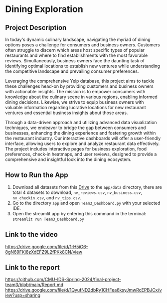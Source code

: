 # Dining Exploration

## Project Description
In today's dynamic culinary landscape, navigating the myriad of dining options poses a challenge for consumers and business owners. Customers often struggle to discern which areas host specific types of popular restaurants and where to find establishments with the most favorable reviews. Simultaneously, business owners face the daunting task of identifying optimal locations to establish new ventures while understanding the competitive landscape and prevailing consumer preferences.

Leveraging the comprehensive Yelp database, this project aims to tackle these challenges head-on by providing customers and business owners with actionable insights. The mission is to empower consumers with knowledge about the culinary scene in various regions, enabling informed dining decisions. Likewise, we strive to equip business owners with valuable information regarding lucrative locations for new restaurant ventures and essential business insights about those areas.

Through a data-driven approach and utilizing advanced data visualization techniques, we endeavor to bridge the gap between consumers and businesses, enhancing the dining experience and fostering growth within the restaurant industry. Our interactive dashboards will offer a user-friendly interface, allowing users to explore and analyze restaurant data effectively. The project includes interactive pages for business exploration, food preferences, check-in heatmaps, and user reviews, designed to provide a comprehensive and insightful look into the dining ecosystem.

## How to Run the App
1. Download all datasets from this [Drive](https://drive.google.com/drive/folders/1WuhNkqYv8z3nvb90W0Rx5TnGrVpWmZJk?usp=sharing) to the `app/data` directory, there are total 4 datasets to download, `nv_reviews.csv`, `nv_business.csv`, `nv_checkin.csv`, and `nv_tips.csv`.
2. Go to the directory `app` and open `Team3_Dashboard.py` with your selected IDE.
3. Open the streamlit app by entering this command in the terminal: `streamlit run Team3_Dashboard.py`

## Link to the video

https://drive.google.com/file/d/1rH5iG6-8gN69FKj8zXdEFZ9L2fPKk8CN/view

## Link to the report

https://github.com/CMU-IDS-Spring-2024/final-project-team3/blob/main/Report.md
https://drive.google.com/file/d/1QyufND2dbRy1CHFea6ksyJmwRcEPBJCx/view?usp=sharing


